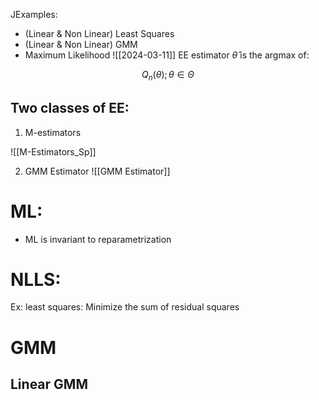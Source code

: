 JExamples: 
* (Linear & Non Linear) Least Squares 
* (Linear & Non Linear) GMM
* Maximum Likelihood 
![[2024-03-11]]
EE estimator $\hat{\theta}$ is the argmax of: 

$$ 
 Q_n(\theta); \theta \in Θ
$$



## Two classes of EE: 
1) M-estimators

![[M-Estimators_Sp]]


2) GMM Estimator 
![[GMM Estimator]]

# ML: 
* ML is invariant to reparametrization 

# NLLS: 
Ex: least squares: Minimize the sum of residual squares 


# GMM 

## Linear GMM

